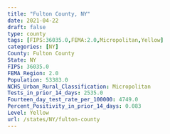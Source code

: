 ```yaml
---
title: "Fulton County, NY"
date: 2021-04-22
draft: false
type: county
tags: [FIPS:36035.0,FEMA:2.0,Micropolitan,Yellow]
categories: [NY]
County: Fulton County
State: NY
FIPS: 36035.0
FEMA_Region: 2.0
Population: 53383.0
NCHS_Urban_Rural_Classification: Micropolitan
Tests_in_prior_14_days: 2535.0
Fourteen_day_test_rate_per_100000: 4749.0
Percent_Positivity_in_prior_14_days: 0.083
Level: Yellow
url: /states/NY/fulton-county
---
```



